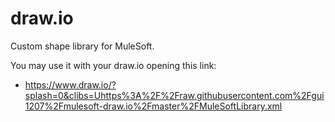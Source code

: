 # draw.io

Custom shape library for MuleSoft.

You may use it with your draw.io opening this link:

* https://www.draw.io/?splash=0&clibs=Uhttps%3A%2F%2Fraw.githubusercontent.com%2Fgui1207%2Fmulesoft-draw.io%2Fmaster%2FMuleSoftLibrary.xml 

